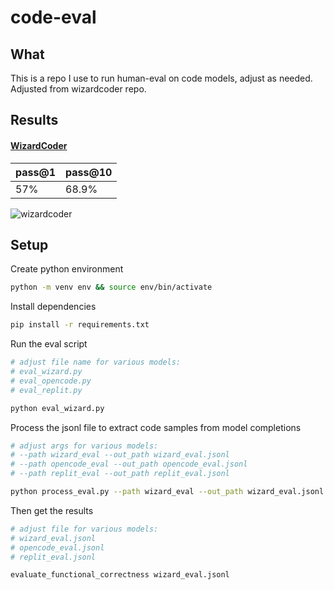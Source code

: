 # code-eval

## What

This is a repo I use to run human-eval on code models, adjust as needed. Adjusted from wizardcoder repo.

## Results

#### [WizardCoder](WizardLM/WizardCoder-15B-V1.0) 
| pass@1 | pass@10 |
| ------ | ------- |
| 57%    | 68.9%   |

![wizardcoder](https://github.com/abacaj/code-eval/assets/7272343/0b941ff8-b474-4236-bbc0-89d925bbd34e)

## Setup

Create python environment

```sh
python -m venv env && source env/bin/activate
```

Install dependencies

```sh
pip install -r requirements.txt
```

Run the eval script

```sh
# adjust file name for various models:
# eval_wizard.py
# eval_opencode.py
# eval_replit.py

python eval_wizard.py
```

Process the jsonl file to extract code samples from model completions

```sh
# adjust args for various models:
# --path wizard_eval --out_path wizard_eval.jsonl
# --path opencode_eval --out_path opencode_eval.jsonl
# --path replit_eval --out_path replit_eval.jsonl

python process_eval.py --path wizard_eval --out_path wizard_eval.jsonl --add_prompt
```

Then get the results

```sh
# adjust file for various models:
# wizard_eval.jsonl
# opencode_eval.jsonl
# replit_eval.jsonl

evaluate_functional_correctness wizard_eval.jsonl
```
